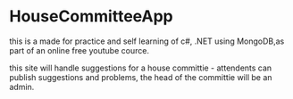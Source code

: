 # HouseCommitteeApp

this is a made for practice and self learning of c#, .NET using MongoDB,as part of an online free youtube cource.

this site will handle suggestions for a house committie - attendents can publish suggestions and problems, 
the head of the committie will be an admin.
